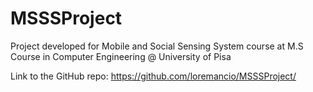 # MSSSProject
Project developed for Mobile and Social Sensing System course at M.S Course in Computer Engineering @ University of Pisa

Link to the GitHub repo: https://github.com/loremancio/MSSSProject/
